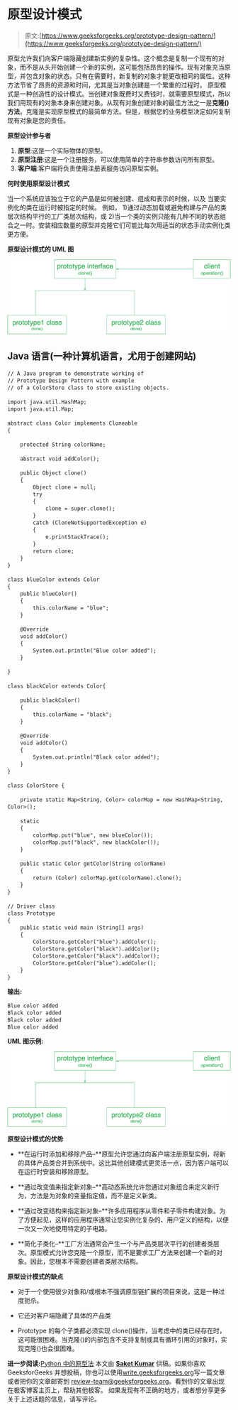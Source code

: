 # 原型设计模式

> 原文:[https://www.geeksforgeeks.org/prototype-design-pattern/](https://www.geeksforgeeks.org/prototype-design-pattern/)

原型允许我们向客户端隐藏创建新实例的复杂性。这个概念是复制一个现有的对象，而不是从头开始创建一个新的实例，这可能包括昂贵的操作。现有对象充当原型，并包含对象的状态。只有在需要时，新复制的对象才能更改相同的属性。这种方法节省了昂贵的资源和时间，尤其是当对象创建是一个繁重的过程时。
原型模式是一种创造性的设计模式。当创建对象既费时又费钱时，就需要原型模式，所以我们用现有的对象本身来创建对象。从现有对象创建对象的最佳方法之一是**克隆()方法**。克隆是实现原型模式的最简单方法。但是，根据您的业务模型决定如何复制现有对象是您的责任。

**原型设计参与者**

1) **原型**:这是一个实际物体的原型。
2) **原型注册**:这是一个注册服务，可以使用简单的字符串参数访问所有原型。
3) **客户端**:客户端将负责使用注册表服务访问原型实例。

**何时使用原型设计模式**

当一个系统应该独立于它的产品是如何被创建、组成和表示的时候，以及
当要实例化的类在运行时被指定的时候。
例如，
1)通过动态加载或避免构建与产品的类层次结构平行的工厂类层次结构，或
2)当一个类的实例只能有几种不同的状态组合之一时。安装相应数量的原型并克隆它们可能比每次用适当的状态手动实例化类更方便。

**原型设计模式的 UML 图**

![](img/99151aa907f938f0419c14f149aa6781.png)

## Java 语言(一种计算机语言，尤用于创建网站)

```
// A Java program to demonstrate working of
// Prototype Design Pattern with example
// of a ColorStore class to store existing objects.

import java.util.HashMap;
import java.util.Map;

abstract class Color implements Cloneable
{

    protected String colorName;

    abstract void addColor();

    public Object clone()
    {
        Object clone = null;
        try
        {
            clone = super.clone();
        }
        catch (CloneNotSupportedException e)
        {
            e.printStackTrace();
        }
        return clone;
    }
}

class blueColor extends Color
{
    public blueColor()
    {
        this.colorName = "blue";
    }

    @Override
    void addColor()
    {
        System.out.println("Blue color added");
    }

}

class blackColor extends Color{

    public blackColor()
    {
        this.colorName = "black";
    }

    @Override
    void addColor()
    {
        System.out.println("Black color added");
    }
}

class ColorStore {

    private static Map<String, Color> colorMap = new HashMap<String, Color>();

    static
    {
        colorMap.put("blue", new blueColor());
        colorMap.put("black", new blackColor());
    }

    public static Color getColor(String colorName)
    {
        return (Color) colorMap.get(colorName).clone();
    }
}

// Driver class
class Prototype
{
    public static void main (String[] args)
    {
        ColorStore.getColor("blue").addColor();
        ColorStore.getColor("black").addColor();
        ColorStore.getColor("black").addColor();
        ColorStore.getColor("blue").addColor();
    }
}
```

**输出:**

```
Blue color added
Black color added
Black color added
Blue color added
```

**UML 图示例:**

![](img/99151aa907f938f0419c14f149aa6781.png)

**原型设计模式的优势**

*   **在运行时添加和移除产品–**原型允许您通过向客户端注册原型实例，将新的具体产品类合并到系统中。这比其他创建模式更灵活一点，因为客户端可以在运行时安装和移除原型。

*   **通过改变值来指定新对象–**高动态系统允许您通过对象组合来定义新行为，方法是为对象的变量指定值，而不是定义新类。

*   **通过改变结构来指定新对象–**许多应用程序从零件和子零件构建对象。为了方便起见，这样的应用程序通常让您实例化复杂的、用户定义的结构，以便一次又一次地使用特定的子电路。

*   **简化子类化–**工厂方法通常会产生一个与产品类层次平行的创建者类层次。原型模式允许您克隆一个原型，而不是要求工厂方法来创建一个新的对象。因此，您根本不需要创建者类层次结构。

**原型设计模式的缺点**

*   对于一个使用很少对象和/或根本不强调原型链扩展的项目来说，这是一种过度扼杀。

*   它还对客户端隐藏了具体的产品类
*   Prototype 的每个子类都必须实现 clone()操作，当考虑中的类已经存在时，这可能很困难。当克隆()的内部包含不支持复制或具有循环引用的对象时，实现克隆()也会很困难。

**进一步阅读:**[Python 中的原型法](https://www.geeksforgeeks.org/prototype-method-python-design-patterns/)
本文由 [**Saket Kumar**](https://github.com/saketkumar95) 供稿。如果你喜欢 GeeksforGeeks 并想投稿，你也可以使用[write.geeksforgeeks.org](https://write.geeksforgeeks.org)写一篇文章或者把你的文章邮寄到 review-team@geeksforgeeks.org。看到你的文章出现在极客博客主页上，帮助其他极客。
如果发现有不正确的地方，或者想分享更多关于上述话题的信息，请写评论。